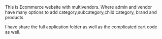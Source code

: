 This is Ecommerce website with multivendors. Where admin and vendor have many options to add category,subcategory,child category, brand and  products.

I have share the full application folder as well as the complicated cart code as well. 